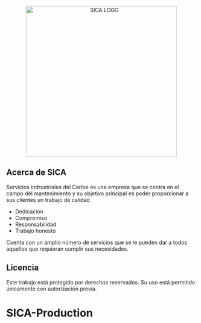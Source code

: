 <p align="center"><a href="https://laravel.com" target="_blank"><img src="https://sicaserviciosindustrialesdelcaribe.com//SICA/img/logo_actualizado.jpg" width="400" alt="SICA LOGO"></a></p>

## Acerca de SICA

Servicios indrustriales del Caribe es una empresa que se centra en el campo del mantenimiento y su objetivo principal es poder proporcionar a sus clientes un trabajo de calidad

- Dedicación
- Compromiso
- Responsabilidad
- Trabajo honesto

Cuenta con un amplio número de servicios que se le pueden dar a todos aquellos que requieran cumplir sus necesidades.

## Licencia

Este trabajo está protegido por derechos reservados. Su uso está permitido únicamente con autorización previa.

# SICA-Production

